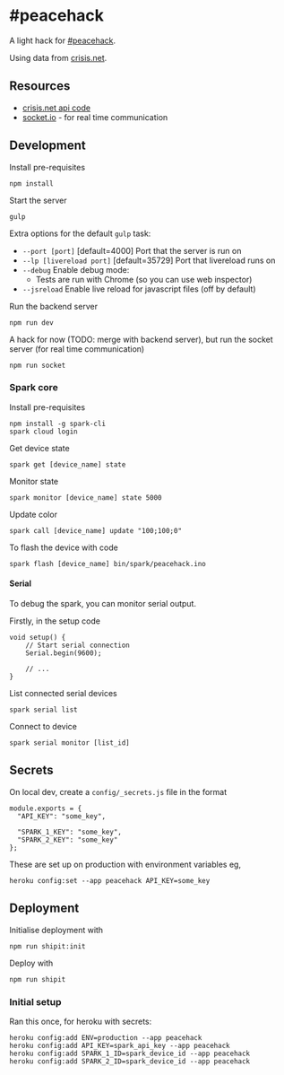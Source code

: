 # #peacehack

A light hack for [#peacehack](http://talkingpeacefestival.org/events/event/peacehack/).

Using data from [crisis.net](http://crisis.net/).

## Resources

* [crisis.net api code](https://github.com/ushahidi/crisisnet)
* [socket.io](http://socket.io/) - for real time communication

## Development

Install pre-requisites

    npm install

Start the server

    gulp

Extra options for the default `gulp` task:

* `--port [port]` [default=4000] Port that the server is run on
* `--lp [livereload port]` [default=35729] Port that livereload runs on
* `--debug` Enable debug mode:
    * Tests are run with Chrome (so you can use web inspector)
* `--jsreload` Enable live reload for javascript files (off by default)

Run the backend server

    npm run dev

A hack for now (TODO: merge with backend server), but run the socket server (for real time communication)

    npm run socket

### Spark core

Install pre-requisites

    npm install -g spark-cli
    spark cloud login

Get device state

    spark get [device_name] state

Monitor state

    spark monitor [device_name] state 5000

Update color

    spark call [device_name] update "100;100;0"

To flash the device with code

    spark flash [device_name] bin/spark/peacehack.ino

#### Serial

To debug the spark, you can monitor serial output.

Firstly, in the setup code

    void setup() {
        // Start serial connection
        Serial.begin(9600);

        // ...
    }

List connected serial devices

    spark serial list

Connect to device

    spark serial monitor [list_id]

## Secrets

On local dev, create a `config/_secrets.js` file in the format

    module.exports = {
      "API_KEY": "some_key",

      "SPARK_1_KEY": "some_key",
      "SPARK_2_KEY": "some_key"
    };

These are set up on production with environment variables eg,

    heroku config:set --app peacehack API_KEY=some_key

## Deployment

Initialise deployment with

    npm run shipit:init

Deploy with

    npm run shipit

### Initial setup

Ran this once, for heroku with secrets:

    heroku config:add ENV=production --app peacehack
    heroku config:add API_KEY=spark_api_key --app peacehack
    heroku config:add SPARK_1_ID=spark_device_id --app peacehack
    heroku config:add SPARK_2_ID=spark_device_id --app peacehack
